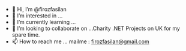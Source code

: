 - 👋 Hi, I’m @firozfasilan
- 👀 I’m interested in ...
- 🌱 I’m currently learning ...
- 💞️ I’m looking to collaborate on ...Charity .NET Projects on UK for my spare time.
- 📫 How to reach me ... mailme : firozfasilan@gmail.com

<!---
firozfasilan/firozfasilan is a ✨ special ✨ repository because its `README.md` (this file) appears on your GitHub profile.
You can click the Preview link to take a look at your changes.
--->
